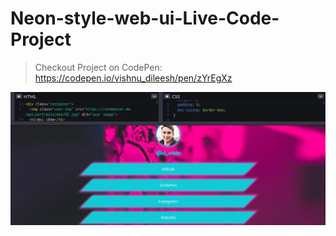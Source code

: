 # Neon-style-web-ui-Live-Code-Project

> Checkout Project on CodePen: https://codepen.io/vishnu_dileesh/pen/zYrEgXz

![Project on Codepen](screenshot.png)
